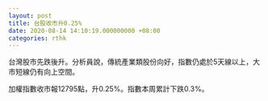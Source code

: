 ```yaml
---
layout: post
title: 台股收市升0.25%
date: 2020-08-14 14:10:19.000000000 +08:00
categories: rthk
---
```


台灣股市先跌後升。分析員說，傳統產業類股份向好，指數仍處於5天線以上，大市短線仍有向上空間。

加權指數收市報12795點，升0.25%。指數本周累計下跌0.3%。
